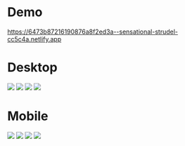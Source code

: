 # Demo

https://6473b87216190876a8f2ed3a--sensational-strudel-cc5c4a.netlify.app

# Desktop

![](https://raw.githubusercontent.com/asifMalik78/Space_Tourism/master/screenshots/Desktop_Home.png)
![](https://raw.githubusercontent.com/asifMalik78/Space_Tourism/master/screenshots/Desktop_Destination.png)
![](https://raw.githubusercontent.com/asifMalik78/Space_Tourism/master/screenshots/Desktop_Crew.png)
![](https://raw.githubusercontent.com/asifMalik78/Space_Tourism/master/screenshots/Desktop_Technology.png)

# Mobile

![](https://raw.githubusercontent.com/asifMalik78/Space_Tourism/master/screenshots/Mobile_Home.png)
![](https://raw.githubusercontent.com/asifMalik78/Space_Tourism/master/screenshots/Mobile_Destination.png)
![](https://raw.githubusercontent.com/asifMalik78/Space_Tourism/master/screenshots/Mobile_Crew.png)
![](https://raw.githubusercontent.com/asifMalik78/Space_Tourism/master/screenshots/Mobile_Technology.png)
